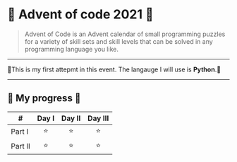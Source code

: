 # :santa: Advent of code 2021 :santa:

>Advent of Code is an Advent calendar of small programming puzzles for a variety of skill sets and skill levels that can be solved in any programming language you like.

---

:christmas_tree:This is my first attepmt in this event. The langauge I will use is **Python**.:christmas_tree:

---

## :gift: My progress :gift:

| #          | Day I|Day II| Day III| 
| ---------- |:----:|:----:|:----:|
| Part I     | ⭐ | ⭐ | ⭐ |
| Part II    | ⭐ | ⭐ | ⭐ |

